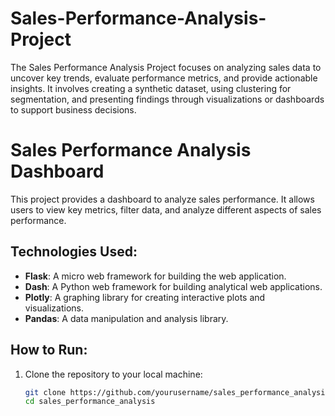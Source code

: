 # Sales-Performance-Analysis-Project
The Sales Performance Analysis Project focuses on analyzing sales data to uncover key trends, evaluate performance metrics, and provide actionable insights. It involves creating a synthetic dataset, using clustering for segmentation, and presenting findings through visualizations or dashboards to support business decisions.
# Sales Performance Analysis Dashboard

This project provides a dashboard to analyze sales performance. It allows users to view key metrics, filter data, and analyze different aspects of sales performance.

## Technologies Used:
- **Flask**: A micro web framework for building the web application.
- **Dash**: A Python web framework for building analytical web applications.
- **Plotly**: A graphing library for creating interactive plots and visualizations.
- **Pandas**: A data manipulation and analysis library.

## How to Run:
1. Clone the repository to your local machine:
   ```bash
   git clone https://github.com/yourusername/sales_performance_analysis.git
   cd sales_performance_analysis
